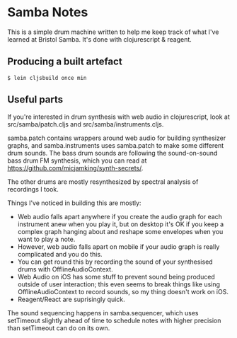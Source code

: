# Samba Notes

This is a simple drum machine written to help me keep track of what
I've learned at Bristol Samba. It's done with clojurescript & reagent.

## Producing a built artefact

    $ lein cljsbuild once min

## Useful parts

If you're interested in drum synthesis with web audio in
clojurescript, look at src/samba/patch.cljs and
src/samba/instruments.cljs.

samba.patch contains wrappers around web audio for building
synthesizer graphs, and samba.instruments uses samba.patch to make
some different drum sounds. The bass drum sounds are following the
sound-on-sound bass drum FM synthesis, which you can read at
https://github.com/micjamking/synth-secrets/.

The other drums are mostly resynthesized by spectral analysis of
recordings I took.

Things I've noticed in building this are mostly:

- Web audio falls apart anywhere if you create the audio graph for
  each instrument anew when you play it, but on desktop it's OK
  if you keep a complex graph hanging about and reshape some envelopes
  when you want to play a note.
- However, web audio falls apart on mobile if your audio graph is really
  complicated and you do this.
- You can get round this by recording the sound of your synthesised drums
  with OfflineAudioContext.
- Web Audio on iOS has some stuff to prevent sound being produced
  outside of user interaction; this even seems to break things like using
  OfflineAudioContext to record sounds, so my thing doesn't work on iOS.
- Reagent/React are suprisingly quick.

The sound sequencing happens in samba.sequencer, which uses setTimeout
slightly ahead of time to schedule notes with higher precision than
setTimeout can do on its own.
